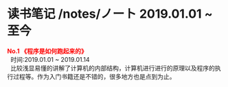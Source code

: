 # 读书笔记 /notes/ノート 2019.01.01 ~ 至今 </br>

<strong style="color:red;">No.1 《程序是如何跑起来的》</strong><br/>
&nbsp;&nbsp;时间:2019.01.01 ~ 2019.01.14 <br/>
&nbsp;&nbsp;比较浅显易懂的讲解了计算机的内部结构，计算机进行进行的原理以及程序的执行过程等。作为入门书籍还是不错的，很多地方也是点到为止。<br/>
